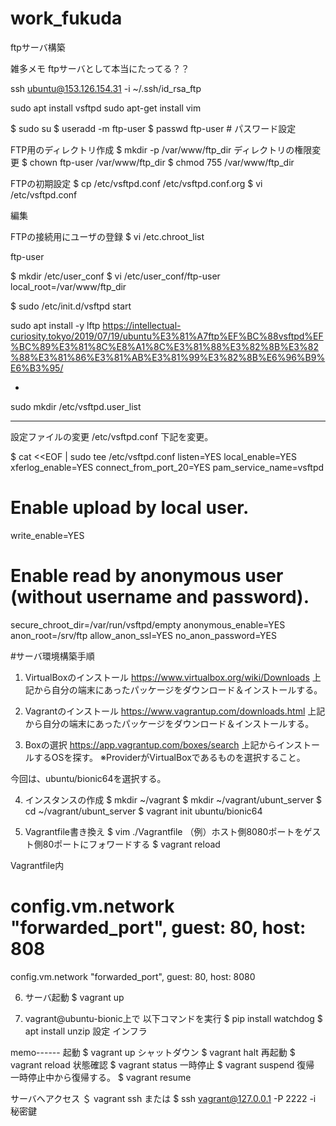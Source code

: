 # work_fukuda
ftpサーバ構築

雑多メモ
ftpサーバとして本当にたってる？？

ssh ubuntu@153.126.154.31 -i ~/.ssh/id_rsa_ftp

sudo apt install vsftpd
sudo apt-get install vim

$ sudo su
$ useradd -m ftp-user
$ passwd ftp-user # パスワード設定

FTP用のディレクトリ作成
$ mkdir -p /var/www/ftp_dir
ディレクトリの権限変更
$ chown ftp-user /var/www/ftp_dir
$ chmod 755 /var/www/ftp_dir

FTPの初期設定
$ cp /etc/vsftpd.conf /etc/vsftpd.conf.org
$ vi /etc/vsftpd.conf

編集

FTPの接続用にユーザの登録
$ vi /etc.chroot_list

ftp-user

$ mkdir /etc/user_conf
$ vi /etc/user_conf/ftp-user
local_root=/var/www/ftp_dir

$ sudo /etc/init.d/vsftpd start



sudo apt install -y lftp
https://intellectual-curiosity.tokyo/2019/07/19/ubuntu%E3%81%A7ftp%EF%BC%88vsftpd%EF%BC%89%E3%81%8C%E8%A1%8C%E3%81%88%E3%82%8B%E3%82%88%E3%81%86%E3%81%AB%E3%81%99%E3%82%8B%E6%96%B9%E6%B3%95/

+
sudo mkdir /etc/vsftpd.user_list
















------------------
設定ファイルの変更
/etc/vsftpd.conf 
下記を変更。

$ cat <<EOF | sudo tee /etc/vsftpd.conf
listen=YES
local_enable=YES
xferlog_enable=YES
connect_from_port_20=YES
pam_service_name=vsftpd

# Enable upload by local user.
write_enable=YES

# Enable read by anonymous user (without username and password).
secure_chroot_dir=/var/run/vsftpd/empty
anonymous_enable=YES
anon_root=/srv/ftp
allow_anon_ssl=YES
no_anon_password=YES

























#サーバ環境構築手順

1. VirtualBoxのインストール
https://www.virtualbox.org/wiki/Downloads
上記から自分の端末にあったパッケージをダウンロード＆インストールする。

2. Vagrantのインストール
https://www.vagrantup.com/downloads.html
上記から自分の端末にあったパッケージをダウンロード＆インストールする。

3. Boxの選択
https://app.vagrantup.com/boxes/search
上記からインストールするOSを探す。
※ProviderがVirtualBoxであるものを選択すること。

今回は、ubuntu/bionic64を選択する。

4. インスタンスの作成
$ mkdir ~/vagrant
$ mkdir ~/vagrant/ubunt_server
$ cd ~/vagrant/ubunt_server
$ vagrant init ubuntu/bionic64


5. Vagrantfile書き換え
$ vim ./Vagrantfile
（例）ホスト側8080ポートをゲスト側80ポートにフォワードする
$ vagrant reload

Vagrantfile内
# config.vm.network "forwarded_port", guest: 80, host: 808
config.vm.network "forwarded_port", guest: 80, host: 8080

6. サーバ起動
$ vagrant up

7. vagrant@ubuntu-bionic上で
以下コマンドを実行
$ pip install watchdog
$ apt install unzip
設定
インフラ

memo------
起動
$ vagrant up
シャットダウン
$ vagrant halt
再起動
$ vagrant reload
状態確認
$ vagrant status
一時停止
$ vagrant suspend
復帰
一時停止中から復帰する。
$ vagrant resume

サーバへアクセス
＄ vagrant ssh
または
$ ssh vagrant@127.0.0.1 -P 2222 -i 秘密鍵



